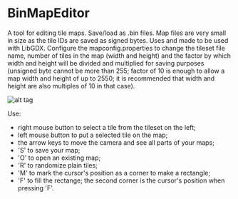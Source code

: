 # BinMapEditor
A tool for editing tile maps. Save/load as .bin files. Map files are very small in size as the tile IDs are saved as signed bytes. Uses and made to be used with LibGDX. Configure the mapconfig.properties to change the tileset file name, number of tiles in the map (width and height) and the factor by which width and height will be divided and multiplied for saving purposes (unsigned byte cannot be more than 255; factor of 10 is enough to allow a map width and height of up to 2550; it is recommended that width and height are also multiples of 10 in that case).

![alt tag](https://cloud.githubusercontent.com/assets/10689151/12654088/b0a2ce98-c5f2-11e5-9609-bd19e580e6de.png)

Use:
- right mouse button to select a tile from the tileset on the left;
- left mouse button to put a selected tile on the map;
- the arrow keys to move the camera and see all parts of your maps;
- 'S' to save your map;
- 'O' to open an existing map;
- 'R' to randomize plain tiles;
- 'M' to mark the cursor's position as a corner to make a rectangle;
- 'F' to fill the rectange; the second corner is the cursor's position when pressing 'F'.
